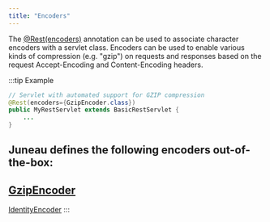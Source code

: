 ```yaml
---
title: "Encoders"
---
```


The [@Rest(encoders)]({{API_DOCS}}/org/apache/juneau/rest/annotation/Rest.html#encoders) annotation can be used to associate character encoders with a servlet class.
Encoders can be used to enable various kinds of compression (e.g.
"gzip") on requests and responses based on the request Accept-Encoding and Content-Encoding headers.

:::tip Example
```java
// Servlet with automated support for GZIP compression
@Rest(encoders={GzipEncoder.class})
public MyRestServlet extends BasicRestServlet {
    ...
}
```

Juneau defines the following encoders out-of-the-box:
-
[GzipEncoder]({{API_DOCS}}/org/apache/juneau/encoders/GzipEncoder.html)
-
[IdentityEncoder]({{API_DOCS}}/org/apache/juneau/encoders/IdentityEncoder.html)
:::